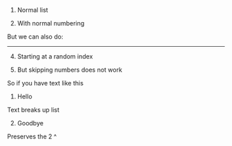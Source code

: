 1. Normal list

2. With normal numbering


But we can also do:

----

4. Starting at a random index

6. But skipping numbers does not work

So if you have text like this

1. Hello

Text breaks up list

2. Goodbye

Preserves the 2 ^
